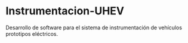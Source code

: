 # Instrumentacion-UHEV
Desarrollo de software para el sistema de instrumentación de vehículos prototipos eléctricos.
